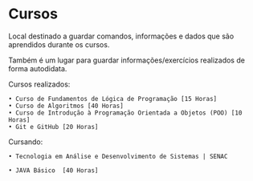 # Cursos
 Local destinado a guardar comandos, informações e dados que são aprendidos durante os cursos.

 Também é um lugar para guardar informações/exercícios realizados de forma autodidata. 

Cursos realizados:

    • Curso de Fundamentos de Lógica de Programação [15 Horas]
    • Curso de Algoritmos [40 Horas]
    • Curso de Introdução à Programação Orientada a Objetos (POO) [10 Horas]
    • Git e GitHub [20 Horas]
    
Cursando:

    • Tecnologia em Análise e Desenvolvimento de Sistemas | SENAC

    • JAVA Básico  [40 Horas]
